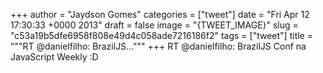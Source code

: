 
+++
author = "Jaydson Gomes"
categories = ["tweet"]
date = "Fri Apr 12 17:30:33 +0000 2013"
draft = false
image = "{TWEET_IMAGE}"
slug = "c53a19b5dfe6958f808e49d4c058ade7216186f2"
tags = ["tweet"]
title = """RT @danielfilho: BrazilJS..."""
+++
RT @danielfilho: BrazilJS Conf na JavaScript Weekly :D
